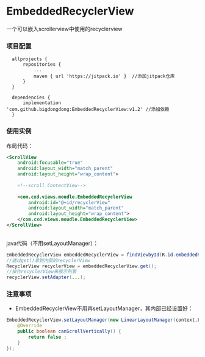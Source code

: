 # EmbeddedRecyclerView
一个可以嵌入scrollerview中使用的recyclerview

### 项目配置

```
  allprojects {
      repositories {
          ...
          maven { url 'https://jitpack.io' }  //添加jitpack仓库
      }
  }
  
  dependencies {
	  implementation 'com.github.bigdongdong:EmbeddedRecyclerView:v1.2' //添加依赖
  }
```


### 使用实例
布局代码：
```xml
<ScrollView
    android:focusable="true"
    android:layout_width="match_parent"
    android:layout_height="wrap_content">
    
    <!--scroll ContentView-->
   
    <com.cxd.views.moudle.EmbeddedRecyclerView
        android:id="@+id/recyclerView"
        android:layout_width="match_parent"
        android:layout_height="wrap_content">
    </com.cxd.views.moudle.EmbeddedRecyclerView>
</ScrollView>
        

```
java代码（不用setLayoutManager）：
```java
EmbeddedRecyclerView embeddedRecyclerView = findViewbyId(R.id.embeddedRecyclerView);
//通过get()拿到内部的recyclerView
RecyclerView recyclerView = embeddedRecyclerView.get(); 
//操作recyclerView来展示列表
recyclerView.setAdapter(...);


```

### 注意事项
+ EmbeddedRecyclerView不用再setLayoutManager，其内部已经设置好：
```java
EmbeddedRecyclerView.setLayoutManager(new LinearLayoutManager(context,LinearLayoutManager.VERTICAL,false){
    @Override
    public boolean canScrollVertically() {
        return false ;
    }
});
```
